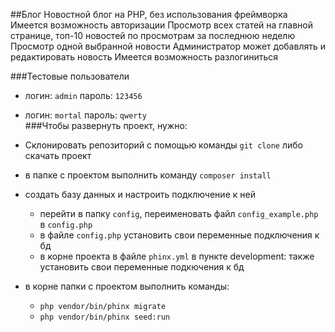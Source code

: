 ##Блог
Новостной блог на PHP, без использования фреймворка
Имеется возможность авторизации
Просмотр всех статей на главной странице, топ-10 новостей по просмотрам за последнюю неделю
Просмотр одной выбранной новости
Администратор может добавлять и редактировать новость
Имеется возможность разлогиниться

###Тестовые пользователи

 - логин: ``admin`` пароль: ``123456``
 - логин: ``mortal`` пароль: ``qwerty``  
###Чтобы развернуть проект, нужно:

  - Склонировать репозиторий с помощью команды ``git clone`` либо скачать проект
  - в папке с проектом выполнить команду ``composer install``
  - создать базу данных и настроить подключение к ней
    - перейти в папку ``config``, переименовать файл ``config_example.php`` в ``config.php``
    - в файле ``config.php`` установить свои переменные подключения к бд
    - в корне проекта в файле ``phinx.yml`` в пункте development: также установить свои переменные подкючения к бд
  - в корне папки с проектом выполнить команды:
    - ``php vendor/bin/phinx migrate``
    - ``php vendor/bin/phinx seed:run``
    
  


